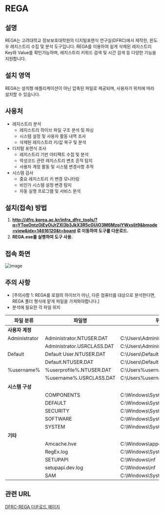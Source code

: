 
# REGA

## 설명
REGA는 고려대학교 정보보호대학원의 디지털포렌식 연구실(DFRC)에서 제작한, 윈도우 레지스트리 수집 및 분석 도구입니다. REGA를 이용하여 쉽게 삭제된 레지스트리 Key와 Value를 확인가능하며, 레지스트리 키워드 검색 및 시간 검색 등 다양한 기능을 지원합니다.


## 설치 영역
REGA는 설치형 애플리케이션이 아닌 압축된 파일로 제공되며, 사용자가 위치에 따라 설치할 수 있습니다.

## 사용처
* 레지스트리 분석
   * 레지스트리 하이브 파일 구조 분석 및 파싱
   * 시스템 설정 및 사용자 활동 내역 조사
   * 삭제된 레지스트리 키/값 복구 및 분석
* 디지털 포렌식 조사
   * 레지스트리 기반 아티팩트 수집 및 분석
   * 악성코드 관련 레지스트리 변조 흔적 탐지
   * 사용자 계정 활동 및 시스템 변경사항 추적
* 시스템 감사
   * 중요 레지스트리 키 변경 모니터링
   * 비인가 시스템 설정 변경 탐지
   * 자동 실행 프로그램 및 서비스 분석

## 설치(접속) 방법
1. **http://dfrc.korea.ac.kr/infra_dfrc_tools/?q=YToxOntzOjEyOiJrZXl3b3JkX3R5cGUiO3M6MzoiYWxsIjt9&bmode=view&idx=14616120&t=board 로 이동하여 도구를 다운로드.**
2. **REGA.exe를 실행하여 도구 사용.**

## 접속 화면
![image](https://github.com/user-attachments/assets/e2d05006-2ac0-484f-88ec-c10159e1134d)


## 주의 사항
- [주의사항 1: REGA를 로컬의 하이브가 아닌, 다른 컴퓨터를 대상으로 분석한다면, REGA 폴더 형식에 맡게 파일을 가져와야합니다.]
- 분석에 필요한 각 파일 위치

| 파일 분류 | 파일명 | 위치 |
|---------|--------|------|
| **사용자 계정** |||
| Administrator | Administrator.NTUSER.DAT | C:\Users\Administrator |
| | Administrator.USRCLASS.DAT | C:\Users\Administrator |
| Default | Default User.NTUSER.DAT | C:\Users\Default |
| | Default.NTUSER.DAT | C:\Users\Default |
| %username% | %userprofile%.NTUSER.DAT | C:\Users\%username% |
| | %username%.USRCLASS.DAT | C:\Users\%username% |
| **시스템 구성** |||
| | COMPONENTS | C:\Windows\System32\config |
| | DEFAULT | C:\Windows\System32\config |
| | SECURITY | C:\Windows\System32\config |
| | SOFTWARE | C:\Windows\System32\config |
| | SYSTEM | C:\Windows\System32\config |
| **기타** |||
| | Amcache.hve | C:\Windows\appcompat\Programs |
| | RegEx.log | C:\Windows\System32\config |
| | SETUPAPI | C:\Windows\inf |
| | setupapi.dev.log | C:\Windows\inf |
| | SAM | C:\Windows\System32\config |

## 관련 URL
[DFRC-REGA 다운로드 페이지]([https://example.com](http://dfrc.korea.ac.kr/infra_dfrc_tools/?q=YToxOntzOjEyOiJrZXl3b3JkX3R5cGUiO3M6MzoiYWxsIjt9&bmode=view&idx=14616120&t=board))
